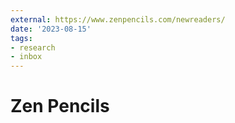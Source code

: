 ```yaml
---
external: https://www.zenpencils.com/newreaders/
date: '2023-08-15'
tags:
- research
- inbox
---
```


# Zen Pencils
